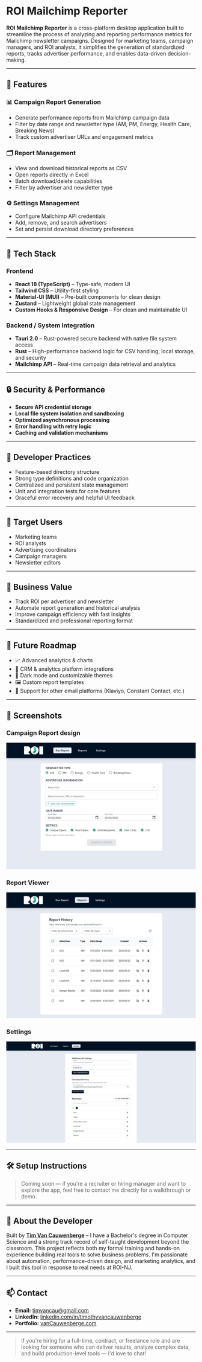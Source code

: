 # ROI Mailchimp Reporter

**ROI Mailchimp Reporter** is a cross-platform desktop application built to streamline the process of analyzing and reporting performance metrics for Mailchimp newsletter campaigns. Designed for marketing teams, campaign managers, and ROI analysts, it simplifies the generation of standardized reports, tracks advertiser performance, and enables data-driven decision-making.

---

## 🚀 Features

### 📊 Campaign Report Generation
- Generate performance reports from Mailchimp campaign data
- Filter by date range and newsletter type (AM, PM, Energy, Health Care, Breaking News)
- Track custom advertiser URLs and engagement metrics

### 🗂️ Report Management
- View and download historical reports as CSV
- Open reports directly in Excel
- Batch download/delete capabilities
- Filter by advertiser and newsletter type

### ⚙️ Settings Management
- Configure Mailchimp API credentials
- Add, remove, and search advertisers
- Set and persist download directory preferences

---

## 🧱 Tech Stack

### Frontend
- **React 18 (TypeScript)** – Type-safe, modern UI
- **Tailwind CSS** – Utility-first styling
- **Material-UI (MUI)** – Pre-built components for clean design
- **Zustand** – Lightweight global state management
- **Custom Hooks & Responsive Design** – For clean and maintainable UI

### Backend / System Integration
- **Tauri 2.0** – Rust-powered secure backend with native file system access
- **Rust** – High-performance backend logic for CSV handling, local storage, and security
- **Mailchimp API** – Real-time campaign data retrieval and analytics

---

## 🔒 Security & Performance

- **Secure API credential storage**
- **Local file system isolation and sandboxing**
- **Optimized asynchronous processing**
- **Error handling with retry logic**
- **Caching and validation mechanisms**

---

## 🧠 Developer Practices

- Feature-based directory structure
- Strong type definitions and code organization
- Centralized and persistent state management
- Unit and integration tests for core features
- Graceful error recovery and helpful UI feedback

---

## 👥 Target Users

- Marketing teams
- ROI analysts
- Advertising coordinators
- Campaign managers
- Newsletter editors

---

## 💼 Business Value

- Track ROI per advertiser and newsletter
- Automate report generation and historical analysis
- Improve campaign efficiency with fast insights
- Standardized and professional reporting format

---

## 🌱 Future Roadmap

- 📈 Advanced analytics & charts
- 🧩 CRM & analytics platform integrations
- 🎨 Dark mode and customizable themes
- 🖼️ Custom report templates
- 🔁 Support for other email platforms (Klaviyo, Constant Contact, etc.)

---

## 📸 Screenshots

### Campaign Report design
![Report design](./docs/runReport.png)

### Report Viewer
![Report Viewer](./docs/reports.png)

### Settings
![Settings](./docs/settings.png)

---

## 🛠 Setup Instructions

> Coming soon — if you're a recruiter or hiring manager and want to explore the app, feel free to contact me directly for a walkthrough or demo.

---

## 👋 About the Developer

Built by **[Tim Van Cauwenberge](https://www.linkedin.com/in/timothyvancauwenberge/)** – I have a Bachelor's degree in Computer Science and a strong track record of self-taught development beyond the classroom. This project reflects both my formal training and hands-on experience building real tools to solve business problems. I'm passionate about automation, performance-driven design, and marketing analytics, and I built this tool in response to real needs at ROI-NJ.

---

## 📫 Contact

- **Email:** timvancau@gmail.com
- **LinkedIn:** [linkedin.com/in/timothyvancauwenberge](https://www.linkedin.com/in/timothyvancauwenberge/)
- **Portfolio:** [vanCauwenberge.com](https://www.vancauwenberge.com)

---

> If you're hiring for a full-time, contract, or freelance role and are looking for someone who can deliver results, analyze complex data, and build production-level tools — I'd love to chat!
